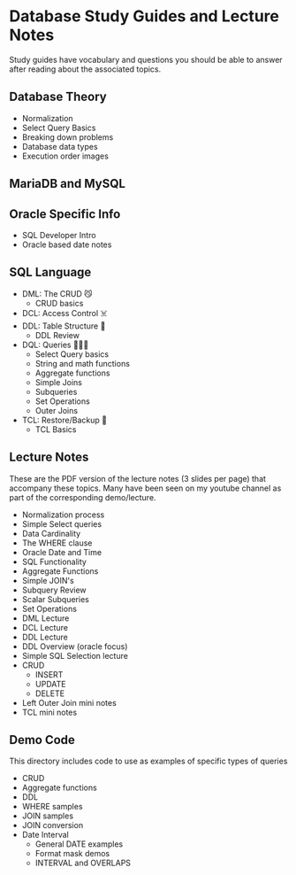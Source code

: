 # Database Study Guides and Lecture Notes

Study guides have vocabulary and questions you should be able to answer after reading about the associated topics. 

## Database Theory
 - Normalization
 - Select Query Basics
 - Breaking down problems
 - Database data types
 - Execution order images
## MariaDB and MySQL

## Oracle Specific Info
 - SQL Developer Intro
 - Oracle based date notes

## SQL Language
 - DML: The CRUD 😼
   * CRUD basics
 - DCL: Access Control ☠️
 - DDL: Table Structure 🤯
   * DDL Review 
 - DQL: Queries 🧙‍♀️😻
   * Select Query basics
   * String and math functions
   * Aggregate functions
   * Simple Joins
   * Subqueries
   * Set Operations
   * Outer Joins
 - TCL: Restore/Backup 💾
   * TCL Basics 
 
## Lecture Notes
These are the PDF version of the lecture notes (3 slides per page) that accompany these topics. Many have been seen on my youtube channel as part of the corresponding demo/lecture.
 - Normalization process
 - Simple Select queries
 - Data Cardinality
 - The WHERE clause
 - Oracle Date and Time
 - SQL Functionality
 - Aggregate Functions
 - Simple JOIN's
 - Subquery Review
 - Scalar Subqueries
 - Set Operations
 - DML Lecture
 - DCL Lecture
 - DDL Lecture
 - DDL Overview (oracle focus)
 - Simple SQL Selection lecture
 - CRUD
   * INSERT
   * UPDATE
   * DELETE
 - Left Outer Join mini notes
 - TCL mini notes

## Demo Code
This directory includes code to use as examples of specific types of queries
 - CRUD
 - Aggregate functions
 - DDL
 - WHERE samples
 - JOIN samples
 - JOIN conversion
 - Date Interval
   * General DATE examples
   * Format mask demos
   * INTERVAL and OVERLAPS
